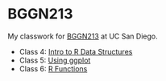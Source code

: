# BGGN213
My classwork for [BGGN213](https://bioboot.github.io/bggn213_F24/) at UC San Diego.

- Class 4: [Intro to R Data Structures]()
- Class 5: [Using ggplot]()
- Class 6: [R Functions]()
